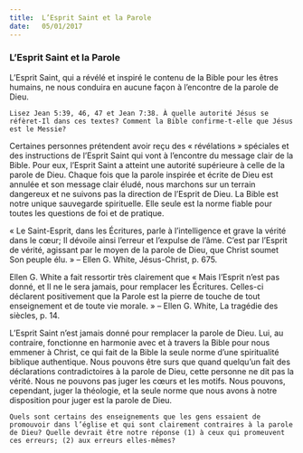 ```yaml
---
title:  L’Esprit Saint et la Parole
date:   05/01/2017
---
```


### L’Esprit Saint et la Parole 

L’Esprit Saint, qui a révélé et inspiré le contenu de la Bible pour les êtres humains, ne nous conduira en aucune façon à l’encontre de la parole de Dieu. 

`Lisez Jean 5:39, 46, 47 et Jean 7:38. À quelle autorité Jésus se réfèret-Il dans ces textes? Comment la Bible confirme-t-elle que Jésus est le Messie?` 

Certaines personnes prétendent avoir reçu des « révélations » spéciales et des instructions de l’Esprit Saint qui vont à l’encontre du message clair de la Bible. Pour eux, l’Esprit Saint a atteint une autorité supérieure à celle de la parole de Dieu. Chaque fois que la parole inspirée et écrite de Dieu est annulée et son message clair éludé, nous marchons sur un terrain dangereux et ne suivons pas la direction de l’Esprit de Dieu. La Bible est notre unique sauvegarde spirituelle. Elle seule est la norme fiable pour toutes les questions de foi et de pratique. 

« Le Saint-Esprit, dans les Écritures, parle à l’intelligence et grave la vérité dans le cœur; Il dévoile ainsi l’erreur et l’expulse de l’âme. C’est par l’Esprit de vérité, agissant par le moyen de la parole de Dieu, que Christ soumet Son peuple élu. » – Ellen G. White, Jésus-Christ, p. 675. 

Ellen G. White a fait ressortir très clairement que « Mais l’Esprit n’est pas donné, et Il ne le sera jamais, pour remplacer les Écritures. Celles-ci déclarent positivement que la Parole est la pierre de touche de tout enseignement et de toute vie morale. » – Ellen G. White, La tragédie des siècles, p. 14. 

L’Esprit Saint n’est jamais donné pour remplacer la parole de Dieu. Lui, au contraire, fonctionne en harmonie avec et à travers la Bible pour nous emmener à Christ, ce qui fait de la Bible la seule norme d’une spiritualité biblique authentique. Nous pouvons être surs que quand quelqu’un fait des déclarations contradictoires à la parole de Dieu, cette personne ne dit pas la vérité. Nous ne pouvons pas juger les cœurs et les motifs. Nous pouvons, cependant, juger la théologie, et la seule norme que nous avons à notre disposition pour juger est la parole de Dieu. 

`Quels sont certains des enseignements que les gens essaient de promouvoir dans l’église et qui sont clairement contraires à la parole de Dieu? Quelle devrait être notre réponse (1) à ceux qui promeuvent ces erreurs; (2) aux erreurs elles-mêmes?` 